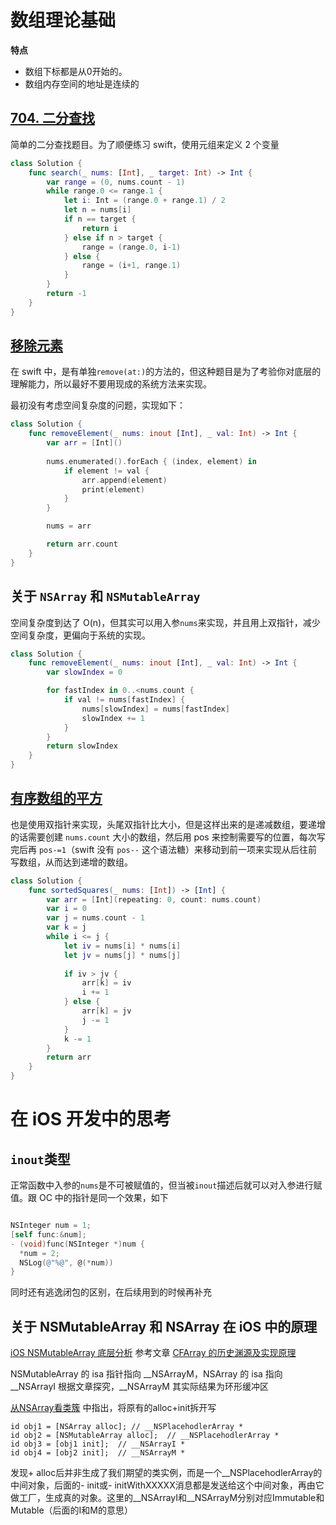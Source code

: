 # 数组理论基础

**特点**
- 数组下标都是从0开始的。
- 数组内存空间的地址是连续的

##  [704. 二分查找](https://leetcode.cn/problems/binary-search)

简单的二分查找题目。为了顺便练习 swift，使用元组来定义 2 个变量

``` swift
class Solution {
    func search(_ nums: [Int], _ target: Int) -> Int {
        var range = (0, nums.count - 1)
        while range.0 <= range.1 {
            let i: Int = (range.0 + range.1) / 2
            let n = nums[i]
            if n == target {
                return i
            } else if n > target {
                range = (range.0, i-1)
            } else {
                range = (i+1, range.1)
            }
        }
        return -1
    }
}
```

## [移除元素](https://leetcode.cn/problems/remove-element/)

在 swift 中，是有单独`remove(at:)`的方法的，但这种题目是为了考验你对底层的理解能力，所以最好不要用现成的系统方法来实现。

最初没有考虑空间复杂度的问题，实现如下：
``` swift
class Solution {
    func removeElement(_ nums: inout [Int], _ val: Int) -> Int {
        var arr = [Int]()
        
        nums.enumerated().forEach { (index, element) in
            if element != val {
                arr.append(element)
                print(element)
            } 
        }

        nums = arr

        return arr.count
    }
}
```


## 关于 `NSArray` 和 `NSMutableArray`

空间复杂度到达了 O(n)，但其实可以用入参`nums`来实现，并且用上双指针，减少空间复杂度，更偏向于系统的实现。

``` swift
class Solution {
    func removeElement(_ nums: inout [Int], _ val: Int) -> Int {
        var slowIndex = 0

        for fastIndex in 0..<nums.count {
            if val != nums[fastIndex] {
                nums[slowIndex] = nums[fastIndex]
                slowIndex += 1
            }
        }
        return slowIndex
    }
}
```



## [有序数组的平方](https://leetcode.cn/problems/squares-of-a-sorted-array/)

也是使用双指针来实现，头尾双指针比大小，但是这样出来的是递减数组，要递增的话需要创建 `nums.count` 大小的数组，然后用 pos 来控制需要写的位置，每次写完后再 `pos-=1`（swift 没有 `pos--` 这个语法糖）来移动到前一项来实现从后往前写数组，从而达到递增的数组。

``` swift
class Solution {
    func sortedSquares(_ nums: [Int]) -> [Int] {
        var arr = [Int](repeating: 0, count: nums.count)
        var i = 0
        var j = nums.count - 1
        var k = j
        while i <= j {
            let iv = nums[i] * nums[i]
            let jv = nums[j] * nums[j]
            
            if iv > jv {
                arr[k] = iv
                i += 1
            } else {
                arr[k] = jv
                j -= 1
            }
            k -= 1
        }
        return arr
    }
}
```


# 在 iOS 开发中的思考

## `inout`类型
正常函数中入参的`nums`是不可被赋值的，但当被`inout`描述后就可以对入参进行赋值。跟 OC 中的指针是同一个效果，如下
``` objective-c

NSInteger num = 1;
[self func:&num];
- (void)func(NSInteger *)num {
  *num = 2;
  NSLog(@"%@", @(*num))
}

```

同时还有逃逸闭包的区别，在后续用到的时候再补充

## 关于 NSMutableArray 和 NSArray 在 iOS 中的原理
[iOS NSMutableArray 底层分析](https://juejin.cn/post/6905416475675213831)
参考文章 [CFArray 的历史渊源及实现原理](https://blog.joyingx.me/2015/05/03/NSMutableArray%20%E5%8E%9F%E7%90%86%E6%8F%AD%E9%9C%B2/)

NSMutableArray 的 isa 指针指向 __NSArrayM，NSArray 的 isa 指向 __NSArrayI 
根据文章探究，__NSArrayM 其实际结果为环形缓冲区

[从NSArray看类簇](https://blog.sunnyxx.com/2014/12/18/class-cluster/) 中指出，将原有的alloc+init拆开写
```
id obj1 = [NSArray alloc]; // __NSPlacehodlerArray *
id obj2 = [NSMutableArray alloc];  // __NSPlacehodlerArray *
id obj3 = [obj1 init];  // __NSArrayI *
id obj4 = [obj2 init];  // __NSArrayM *
```
发现+ alloc后并非生成了我们期望的类实例，而是一个__NSPlacehodlerArray的中间对象，后面的- init或- initWithXXXXX消息都是发送给这个中间对象，再由它做工厂，生成真的对象。这里的__NSArrayI和__NSArrayM分别对应Immutable和Mutable（后面的I和M的意思）




